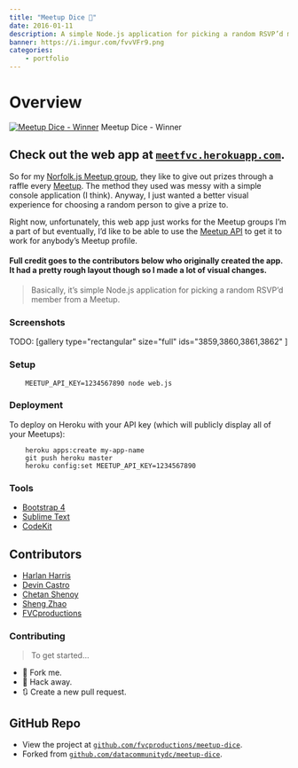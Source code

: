 ```yaml
---
title: "Meetup Dice 🎲"
date: 2016-01-11
description: A simple Node.js application for picking a random RSVP’d member from a Meetup.
banner: https://i.imgur.com/fvvVFr9.png
categories:
    - portfolio
---
```


# Overview

[![Meetup Dice -
Winner](https://fvcproductions.files.wordpress.com/2016/01/meetupdice-winner.png)](https://fvcproductions.files.wordpress.com/2016/01/meetupdice-winner.png) Meetup Dice - Winner

## Check out the web app at [`meetfvc.herokuapp.com`](https://meetfvc.herokuapp.com).

So for my [Norfolk.js Meetup group](https://meetup.com/NorfolkJS), they like to give out prizes through a raffle every [Meetup](https://meetup.com). The method they used was messy with a simple console application (I think). Anyway, I just wanted a better visual experience for choosing a random person to give a prize to.

Right now, unfortunately, this web app just works for the Meetup groups I’m a part of but eventually, I’d like to be able to use the [Meetup API](https://www.meetup.com/meetup_api/) to get it to work for anybody’s Meetup profile.

#### Full credit goes to the contributors below who originally created the app. It had a pretty rough layout though so I made a lot of visual changes.

> Basically, it’s simple Node.js application for picking a random RSVP’d member from a Meetup.

### Screenshots

TODO: [gallery type="rectangular" size="full" ids="3859,3860,3861,3862" ]

### Setup

        MEETUP_API_KEY=1234567890 node web.js

### Deployment

To deploy on Heroku with your API key (which will publicly display all of your Meetups):

        heroku apps:create my-app-name
        git push heroku master
        heroku config:set MEETUP_API_KEY=1234567890

### Tools

* [Bootstrap 4](https://v4-alpha.getbootstrap.com/)
* [Sublime Text](https://github.com/fvcproductions/Sublime)
* [CodeKit](https://incident57.com/codekit/)

## Contributors

* [Harlan Harris](https://github.com/HarlanH)
* [Devin Castro](https://github.com/ddcast)
* [Chetan Shenoy](https://github.com/cshenoy)
* [Sheng Zhao](https://github.com/itsheng)
* [FVCproductions](https://github.com/fvcproductions)

### Contributing

> To get started…

* 🍴 Fork me.
* 🔨 Hack away.
* 🔃 Create a new pull request.

## GitHub Repo

* View the project at [`github.com/fvcproductions/meetup-dice`](https://github.com/fvcproductions/meetup-dice).
* Forked from [`github.com/datacommunitydc/meetup-dice`](https://github.com/datacommunitydc/meetup-dice).
